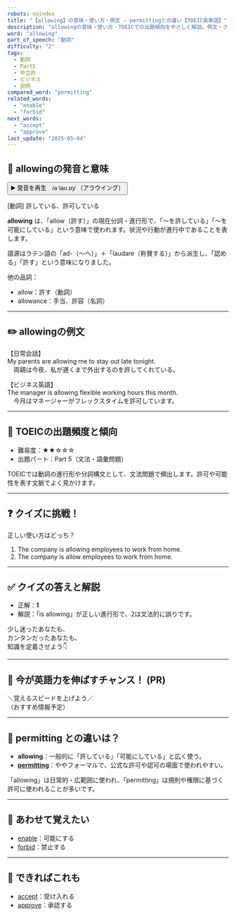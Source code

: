 ```yaml
---
robots: noindex
title: "【allowing】の意味・使い方・例文 ― permittingとの違い【TOEIC英単語】"
description: "allowingの意味・使い方・TOEICでの出題傾向をやさしく解説。例文・クイズ付きでpermittingとの違いもわかりやすく学べます。"
word: "allowing"
part_of_speech: "動詞"
difficulty: "2"
tags:
  - 動詞
  - Part5
  - 中立的
  - ビジネス
  - 説明
compared_word: "permitting"
related_words:
  - "enable"
  - "forbid"
next_words:
  - "accept"
  - "approve"
last_update: "2025-05-04"
---
```


## 🔰 allowingの発音と意味

<button class="play-audio" onclick="playTTS('allowing')">
  <span class="play-audio-main">
    ▶️ 発音を再生　/əˈlaʊ.ɪŋ/
  </span>
  <span class="play-audio-sub">
    （アラウイング）
  </span>
</button>

[動詞] 許している、許可している

**allowing** は、「allow（許す）」の現在分詞・進行形で、「～を許している」「～を可能にしている」という意味で使われます。状況や行動が進行中であることを表します。

語源はラテン語の「ad-（～へ）」＋「laudare（称賛する）」から派生し、「認める」「許す」という意味になりました。

他の品詞：  
- allow：許す（動詞）
- allowance：手当、許容（名詞）

---

## ✏️ allowingの例文

【日常会話】  
My parents are allowing me to stay out late tonight.  
　両親は今夜、私が遅くまで外出するのを許してくれている。

【ビジネス英語】  
The manager is allowing flexible working hours this month.  
　今月はマネージャーがフレックスタイムを許可しています。

---

## 🎯 TOEICの出題頻度と傾向

- 難易度：★★☆☆☆
- 出題パート：Part 5（文法・語彙問題）

TOEICでは動詞の進行形や分詞構文として、文法問題で頻出します。許可や可能性を表す文脈でよく見かけます。

---

## ❓ クイズに挑戦！

正しい使い方はどっち？

1. The company is allowing employees to work from home.  
2. The company is allow employees to work from home.

---

## ✅ クイズの答えと解説

- 正解：**1**
- 解説：「is allowing」が正しい進行形で、2は文法的に誤りです。

少し迷ったあなたも、  
カンタンだったあなたも、  
知識を定着させよう👇️

---

## 🚀 今が英語力を伸ばすチャンス！ (PR)

<div class="info-center">
＼覚えるスピードを上げよう／<br>  
（おすすめ情報予定）
</div>

---

## 🤔  permitting との違いは？

- **allowing**：一般的に「許している」「可能にしている」と広く使う。
- **[permitting](/word/permitting)**：ややフォーマルで、公式な許可や認可の場面で使われやすい。

「allowing」は日常的・広範囲に使われ、「permitting」は規則や権限に基づく許可に使われることが多いです。

---

## 🧩 あわせて覚えたい

- [enable](/word/enable)：可能にする
- [forbid](/word/forbid)：禁止する

---

## 📖 できればこれも

- [accept](/word/accept)：受け入れる
- [approve](/word/approve)：承認する

<!-- cvid: aid10_bid17 -->
